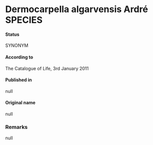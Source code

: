 # Dermocarpella algarvensis Ardré SPECIES

#### Status
SYNONYM

#### According to
The Catalogue of Life, 3rd January 2011

#### Published in
null

#### Original name
null

### Remarks
null